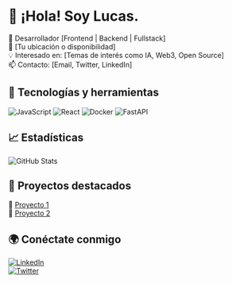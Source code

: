 # 👋 ¡Hola! Soy Lucas.

🚀 Desarrollador [Frontend | Backend | Fullstack]  
📍 [Tu ubicación o disponibilidad]  
💡 Interesado en: [Temas de interés como IA, Web3, Open Source]  
📫 Contacto: [Email, Twitter, LinkedIn]  

## 📌 Tecnologías y herramientas  
![JavaScript](https://img.shields.io/badge/JavaScript-F7DF1E?style=flat&logo=javascript&logoColor=black)
![React](https://img.shields.io/badge/React-61DAFB?style=flat&logo=react&logoColor=white)
![Docker](https://img.shields.io/badge/Docker-2496ED?style=flat&logo=docker&logoColor=white)
![FastAPI](https://img.shields.io/badge/FastAPI-009688?style=flat&logo=fastapi&logoColor=white)
  
## 📈 Estadísticas  
![GitHub Stats](https://github-readme-stats.vercel.app/api?username=locodasi&show_icons=true&theme=dark)
  
## 📌 Proyectos destacados  
🔹 [Proyecto 1](https://github.com/tu-usuario/proyecto1)  
🔹 [Proyecto 2](https://github.com/tu-usuario/proyecto2)  

## 🌍 Conéctate conmigo  
[![LinkedIn](https://img.shields.io/badge/LinkedIn-0077B5?style=flat&logo=linkedin&logoColor=white)](https://www.linkedin.com/in/tu-usuario)  
[![Twitter](https://img.shields.io/badge/Twitter-1DA1F2?style=flat&logo=twitter&logoColor=white)](https://twitter.com/tu-usuario)  

